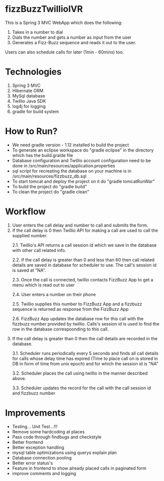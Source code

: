 fizzBuzzTwillioIVR
==================

This is a Spring 3 MVC WebApp which does the following:<br />
1) Takes in a number to dial <br />
2) Dials the number and gets a number as input from the user <br />
3) Generates a Fizz-Buzz sequence and reads it out to the user. <br />

Users can also schedule calls for later (1min - 60mins) too.

Technologies
======================
<ol>
   <li>Spring 3 MVC</li>
   <li>Hibernate ORM</li>
   <li>MySql database</li>
   <li>Twillio Java SDK</li>
   <li>log4j for logging</li>
   <li>gradle for build system</li>
</ol>

How to Run?
=====================
<ul>
<li> We need gradle version - 1.12 installed to build the project</li>
<li> To generate an eclipse workspace do "gradle eclipse" in the directory which has the build.gralde file</li>
<li> Database configuration and Twillio account configuration need to be done in /src/main/resources/application.properties</li>
<li> sql script for recreating the database on your machine is in /src/main/resources/fizzbuzz_db.sql</li>
<li> To start tomcat and deploy the project on it do "gradle tomcatRunWar"</li>
<li> To build the project do "gradle build"</li>
<li> To clean the project do "gradle clean"</li>
</ul>


Workflow
=====================
<ol>
<li> User enters the call delay and number to call and submits the form.</li>
<li> If the call delay is 0 then Twillio API for making a call are used to call the supplied number.
<p>2.1. Twillio's API returns a call session id which we save in the database with other call related info. </p>
<p>2.2. If the call delay is greater than 0 and less than 60 then call related details are saved in database for scheduler to use. The call's session id is saved at "NA".</p>
<p>2.3. Once the call is connected, twillio contacts FizzBuzz App to get a menu which is read out to user</p>
<p>2.4. User enters a number on their phone</p>
<p>2.5. Twillio supplies this number to FizzBuzz App and a fizzbuzz sequence is returned as response from the FizzBuzz App</p>
<p>2.6. FizzBuzz App updates the database row for this call with the fizzbuzz number provided by twillio. Calls's session id is used to find the row in the database correspoonding to this call.</p>
</li>
<li>If the call delay is greater than 0 then the call details are recorded in the database.<br />
<p>3.1. Scheduler runs periodically every 5 seconds and finds all call details for calls whose delay time has expired (Time to place call on is stored in DB in form of time from unix epoch) and for which the session id is "NA" </p>
<p>3.2. Scheduler places the call using twillio in the manner described above.</p>
<p>3.3. Scheduler updates the record for the call with the call session id and fizzbuzz number</p>
</li>
</ol>


Improvements
======================
<ul>
   <li>Testing... Unit Test...!!!</li>
   <li>Remove some hardcoding at places</li>
   <li>Pass code through findbugs and checkstyle</li>
   <li>Better frontend</li>
   <li>Better exception handling</li>
   <li>mysql table optimizations using querys explain plan</li>
   <li>Database connection pooling</li>
   <li>Better error status's </li>
   <li>Feature in frontend to show already placed calls in paginated form</li>
   <li>improve comments and logging</li>
</ul>
